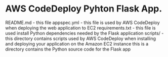 # AWS CodeDeploy Pyhton Flask App.

README.md - this file
appspec.yml - this file is used by AWS CodeDeploy when deploying the web application to EC2
requirements.txt - this file is used install Python dependencies needed by the Flask application
scripts/ - this directory contains scripts used by AWS CodeDeploy when installing and deploying your application on the Amazon EC2 instance
this is a directory contains the Python source code for the Flask app

